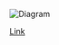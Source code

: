![Diagram](https://www.planttext.com/api/plantuml/img/fLLDRn9H5Ds_N_62MyMX2sCe9JN6lHiJTsOAmqT4nWpJZM41D8A9H4nZQ69KhFo1AJ8mbA-_SDy_yjmtz8FQ6Pi82sRUk_VSSyyzxx5VSqt7FNnJaOSrotcIopqjcTLYkLeK5QlWof9bvYr7P0fsrPKvks8xUuPXo5hvdRMNUfpD76IVcxdNPj5APnuUPEKBO8Y8w4SSJT_9eocDo0iJw9W26cDjJe5gKI3nU8wlfuvegLgnK4FLGLoJbe0ufs03-9LMgW6mfce10uLKvxwaqt25V5gGbuo57P0F09_6I5_G2X0nqCnt15ozWSOutDECPf964kmkwwf-VDsV29e2TwwwIF1KQrFrytL19DFP2EQZpahIbAjuD6DIyHMEjL1pzGd2BLK_PCUjUAgj-kf45un4aCzUlZACD6lfewScCdfCPq8-IF3SL1-m7SqhHcEDaqf7oBdUKX_Y9kFzz4CRW6KFHGTQEsIW6k0p2tiILZL_uMLHlwroNUY38A9uCM2B5_KiliZ4FvoRuC7mAvsfZyZs6OmN_i8cRvSvRJcqBj8tF7kbp0Z2DrGF790RXDAFU4zz21ldkLvD2AFjGf_VR9M8wbNRjQHJBfPSUSyq2mNJtDRSiVAijQHl09fmmyXTXNu8fMK4SIld5PiCAQoPfhfckRIUsCQ4neZMz27cH3UmLBtTo2dTUK3uOL-iOSiZJ6jmevIUMUA_UazTx_qk4xmykdfwstxHTZdJboDcEjQN21ojtaTBKNFjjzWDoHTiq82vXIOwHadS8wmmBBCv4Ro8IX02XmeNyIyQqf3L751ROdMHf7QIJl6aVO9YNNvYwmX41PpuOCVOCNJR5mNtyOA_3x7v_040)

[Link](https://www.planttext.com/?text=fLLDRn9H5Ds_N_62MyMX2sCe9JN6lHiJTsOAmqT4nWpJZM41D8A9H4nZQ69KhFo1AJ8mbA-_SDy_yjmtz8FQ6Pi82sRUk_VSSyyzxx5VSqt7FNnJaOSrotcIopqjcTLYkLeK5QlWof9bvYr7P0fsrPKvks8xUuPXo5hvdRMNUfpD76IVcxdNPj5APnuUPEKBO8Y8w4SSJT_9eocDo0iJw9W26cDjJe5gKI3nU8wlfuvegLgnK4FLGLoJbe0ufs03-9LMgW6mfce10uLKvxwaqt25V5gGbuo57P0F09_6I5_G2X0nqCnt15ozWSOutDECPf964kmkwwf-VDsV29e2TwwwIF1KQrFrytL19DFP2EQZpahIbAjuD6DIyHMEjL1pzGd2BLK_PCUjUAgj-kf45un4aCzUlZACD6lfewScCdfCPq8-IF3SL1-m7SqhHcEDaqf7oBdUKX_Y9kFzz4CRW6KFHGTQEsIW6k0p2tiILZL_uMLHlwroNUY38A9uCM2B5_KiliZ4FvoRuC7mAvsfZyZs6OmN_i8cRvSvRJcqBj8tF7kbp0Z2DrGF790RXDAFU4zz21ldkLvD2AFjGf_VR9M8wbNRjQHJBfPSUSyq2mNJtDRSiVAijQHl09fmmyXTXNu8fMK4SIld5PiCAQoPfhfckRIUsCQ4neZMz27cH3UmLBtTo2dTUK3uOL-iOSiZJ6jmevIUMUA_UazTx_qk4xmykdfwstxHTZdJboDcEjQN21ojtaTBKNFjjzWDoHTiq82vXIOwHadS8wmmBBCv4Ro8IX02XmeNyIyQqf3L751ROdMHf7QIJl6aVO9YNNvYwmX41PpuOCVOCNJR5mNtyOA_3x7v_040)

